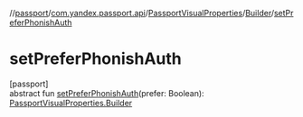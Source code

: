//[passport](../../../../index.md)/[com.yandex.passport.api](../../index.md)/[PassportVisualProperties](../index.md)/[Builder](index.md)/[setPreferPhonishAuth](set-prefer-phonish-auth.md)

# setPreferPhonishAuth

[passport]\
abstract fun [setPreferPhonishAuth](set-prefer-phonish-auth.md)(prefer: Boolean): [PassportVisualProperties.Builder](index.md)
